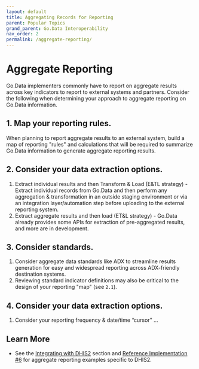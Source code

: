 ```yaml
---
layout: default
title: Aggregating Records for Reporting
parent: Popular Topics
grand_parent: Go.Data Interoperability
nav_order: 2
permalink: /aggregate-reporting/
---
```

# Aggregate Reporting
Go.Data implementers commonly have to report on aggregate results across key indicators to report to external systems and partners. Consider the following when determining your
approach to aggregate reporting on Go.Data information. 

## 1. Map your reporting rules.
When planning to report aggregate results to an external system, build a map of reporting "rules" and calculations that will be required to summarize Go.Data information to generate aggregate reporting results. 

## 2. Consider your data extraction options. 
1. Extract individual results and then Transform & Load (E&TL strategy) - Extract individual records from Go.Data and then perform any aggregation & transformation in an outside staging environment or via an integration layer/automation step before uploading to the external reporting system. 
2. Extract aggregate results and then load (ET&L strategy) - Go.Data already provides some APIs for extraction of pre-aggregated results, and more are in development. 

## 3. Consider standards.
1. Consider aggregate data standards like ADX to streamline results generation for easy and widespread reporting across ADX-friendly destination systems. 
2. Reviewing standard indicator definitions may also be critical to the design of your reporting "map" (see `2.1`). 

## 4. Consider your data extraction options. 
1. Consider your reporting frequency & date/time “cursor” ... 

## Learn More
- See the [Integrating with DHIS2](https://worldhealthorganization.github.io/godata/dhis2-integration/) section and [Reference Implementation #6](https://worldhealthorganization.github.io/godata/godata--dhis2-aggregate/) for aggregate
reporting examples specific to DHIS2.  

